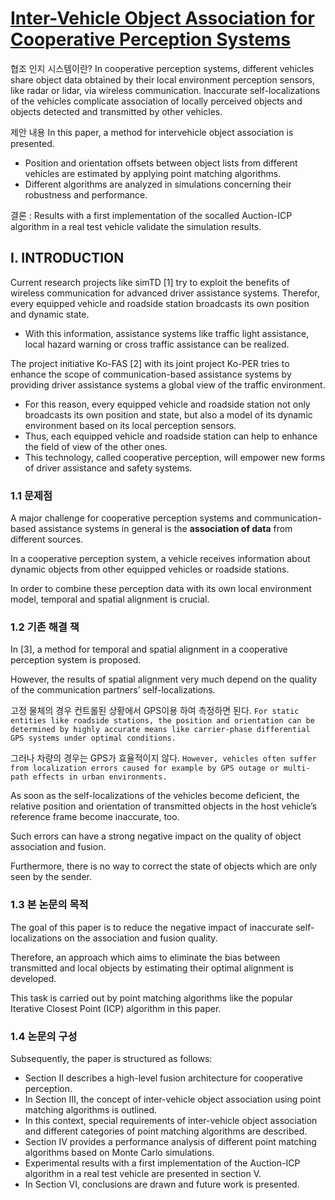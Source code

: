 # [Inter-Vehicle Object Association for Cooperative Perception Systems](https://ieeexplore.ieee.org/abstract/document/6728345)





협조 인지 시스템이란? In cooperative perception systems, different vehicles share object data obtained by their local environment perception sensors, like radar or lidar, via wireless communication. Inaccurate self-localizations of the vehicles complicate association of locally perceived objects and objects detected and transmitted by other vehicles. 

제안 내용 In this paper, a method for intervehicle object association is presented. 
- Position and orientation offsets between object lists from different vehicles are estimated by applying point matching algorithms. 
- Different algorithms are analyzed in simulations concerning their robustness and performance. 

결론 : Results with a first implementation of the socalled Auction-ICP algorithm in a real test vehicle validate the simulation results.

## I. INTRODUCTION


Current research projects like simTD [1] try to exploit the benefits of wireless communication for advanced driver assistance systems. Therefor, every equipped vehicle and roadside station broadcasts its own position and dynamic state. 
- With this information, assistance systems like traffic light assistance, local hazard warning or cross traffic assistance can be realized. 

The project initiative Ko-FAS [2] with its joint project Ko-PER tries to enhance the scope of communication-based assistance systems by providing driver assistance systems a global view of the traffic environment.
- For this reason, every equipped vehicle and roadside station not only broadcasts its own position and state, but also a model of its dynamic environment based on its local perception sensors. 
- Thus, each equipped vehicle and roadside station can help to enhance the field of view of the other ones.
- This technology, called cooperative perception, will empower new forms of driver assistance and safety systems.



### 1.1 문제점 

A major challenge for cooperative perception systems and communication-based assistance systems in general is the **association of data** from different sources. 

In a cooperative perception system, a vehicle receives information about dynamic objects from other equipped vehicles or roadside stations. 

In order to combine these perception data with its own local environment model, temporal and spatial alignment is crucial. 

### 1.2 기존 해결 책 

In [3], a method for temporal and spatial alignment in a cooperative perception system is proposed. 

However, the results of spatial alignment very much depend on the quality of the communication partners’ self-localizations. 

고정 물체의 경우 컨트롤된 상황에서 GPS이용 하여 측정하면 된다. `For static entities like roadside stations, the position and orientation can be determined by highly accurate means like carrier-phase differential GPS systems under optimal conditions.`

그러나 차량의 경우는 GPS가 효율적이지 않다. `However, vehicles often suffer from localization errors caused for example by GPS outage or multi-path effects in urban environments.`

As soon as the self-localizations of the vehicles become deficient, the relative position and orientation of transmitted objects in the host vehicle’s reference frame become inaccurate, too. 

Such errors can have a strong negative impact on the quality of object association and fusion. 

Furthermore, there is no way to correct the state of objects which are only seen by the sender. 

### 1.3 본 논문의 목적 

The goal of this paper is to reduce the negative impact of inaccurate self-localizations on the association and fusion quality. 

Therefore, an approach which aims to eliminate the bias between transmitted and local objects by estimating their optimal alignment is developed.

This task is carried out by point matching algorithms like the popular Iterative Closest Point (ICP) algorithm in this paper.


### 1.4 논문의 구성 

Subsequently, the paper is structured as follows: 
- Section II describes a high-level fusion architecture for cooperative perception. 
- In Section III, the concept of inter-vehicle object association using point matching algorithms is outlined. 
- In this context, special requirements of inter-vehicle object association and different categories of point matching algorithms are described. 
- Section IV provides a performance analysis of different point matching algorithms based on Monte Carlo simulations. 
- Experimental results with a first implementation of the Auction-ICP algorithm in a real test vehicle are presented in section V. 
- In Section VI, conclusions are drawn and future work is presented.


















